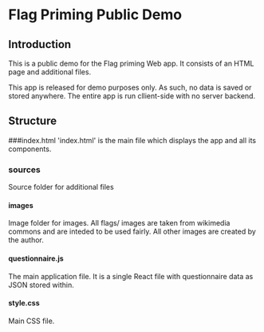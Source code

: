 # Flag Priming Public Demo

## Introduction

This is a public demo for the Flag priming Web app. It consists of an HTML page and additional files.

This app is released for demo purposes only. As such, no data is saved or stored anywhere. The entire app is run cllient-side with no server backend. 

## Structure

###index.html
'index.html' is the main file which displays the app and all its components.

### sources
Source folder for additional files

#### images
Image folder for images. All flags/ images are taken from wikimedia commons and are inteded to be used fairly. All other images are created by the author. 

#### questionnaire.js

The main application file. It is a single React file with questionnaire data as JSON stored within. 

#### style.css
Main CSS file. 